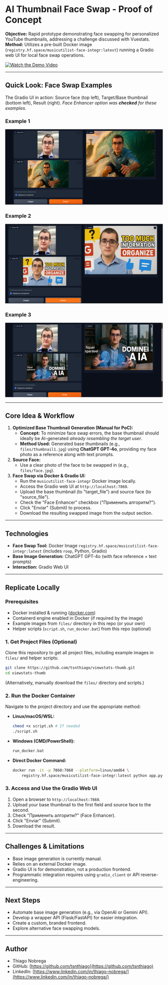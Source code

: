 # AI Thumbnail Face Swap - Proof of Concept

**Objective:** Rapid prototype demonstrating face swapping for personalized YouTube thumbnails, addressing a challenge discussed with Vuestats.  
**Method:** Utilizes a pre-built Docker image (`registry.hf.space/musicutilist-face-integr:latest`) running a Gradio web UI for local face swap operations.

[![Watch the Demo Video](https://img.youtube.com/vi/3S4eNs5j88k/0.jpg)](https://youtu.be/3S4eNs5j88k)

---

## Quick Look: Face Swap Examples

The Gradio UI in action: Source face (top left), Target/Base thumbnail (bottom left), Result (right).
*Face Enhancer option was **checked** for these examples.*

### Example 1

![Example 1](./files/print.png)

### Example 2

![Example 2](./files/print2.png)

### Example 3

![Example 3](./files/print3.png)

---

## Core Idea & Workflow

1. **Optimized Base Thumbnail Generation (Manual for PoC):**
    - **Concept:** To minimize face swap errors, the base thumbnail should ideally be AI-generated *already resembling the target user*.
    - **Method Used:** Generated base thumbnails (e.g., `files/thumbnail1.jpg`) using **ChatGPT GPT-4o**, providing my face photo as a reference along with text prompts.
2. **Source Face:**  
    - Use a clear photo of the face to be swapped in (e.g., `files/face.jpg`).
3. **Face Swap via Docker & Gradio UI:**
    - Run the `musicutilist-face-integr` Docker image locally.
    - Access the Gradio web UI at `http://localhost:7860`.
    - Upload the base thumbnail (to "target_file") and source face (to "source_file").
    - Check the "Face Enhancer" checkbox ("Применить алгоритм?").
    - Click "Enviar" (Submit) to process.
    - Download the resulting swapped image from the output section.

---

## Technologies

- **Face Swap Tool:** Docker Image `registry.hf.space/musicutilist-face-integr:latest` (includes `roop`, Python, Gradio)
- **Base Image Generation:** ChatGPT GPT-4o (with face reference + text prompts)
- **Interaction:** Gradio Web UI

---

## Replicate Locally

### Prerequisites

- Docker installed & running ([docker.com](https://www.docker.com/products/docker-desktop/))
- Containerd engine enabled in Docker (if required by the image)
- Example images from `files/` directory in this repo (or your own)
- Helper scripts (`script.sh`, `run_docker.bat`) from this repo (optional)

### 1. Get Project Files (Optional)

Clone this repository to get all project files, including example images in `files/` and helper scripts:
```bash
git clone https://github.com/tsnthiago/viewstats-thumb.git
cd viewstats-thumb
```
(Alternatively, manually download the `files/` directory and scripts.)

### 2. Run the Docker Container

Navigate to the project directory and use the appropriate method:

*   **Linux/macOS/WSL:**
    ```bash
    chmod +x script.sh # If needed
    ./script.sh
    ```
*   **Windows (CMD/PowerShell):**
    ```cmd
    run_docker.bat
    ```
*   **Direct Docker Command:**
    ```bash
    docker run -it -p 7860:7860 --platform=linux/amd64 \
        registry.hf.space/musicutilist-face-integr:latest python app.py
    ```

### 3. Access and Use the Gradio Web UI

1.  Open a browser to `http://localhost:7860`.
2.  Upload your base thumbnail to the first field and source face to the second.
3.  Check "Применить алгоритм?" (Face Enhancer).
4.  Click "Enviar" (Submit).
5.  Download the result.

---

## Challenges & Limitations

- Base image generation is currently manual.
- Relies on an external Docker image.
- Gradio UI is for demonstration, not a production frontend.
- Programmatic integration requires using `gradio_client` or API reverse-engineering.

---

## Next Steps

- Automate base image generation (e.g., via OpenAI or Gemini API).
- Develop a wrapper API (Flask/FastAPI) for easier integration.
- Create a custom, branded frontend.
- Explore alternative face swapping models.

---

## Author
*   Thiago Nobrega
*   GitHub: [https://github.com/tsnthiago](https://github.com/tsnthiago)
*   LinkedIn: [https://www.linkedin.com/in/thiago-nobrega/](https://www.linkedin.com/in/thiago-nobrega/)
